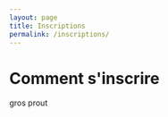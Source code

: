 ```yaml
---
layout: page
title: Inscriptions
permalink: /inscriptions/
---
```


# Comment s'inscrire

gros prout